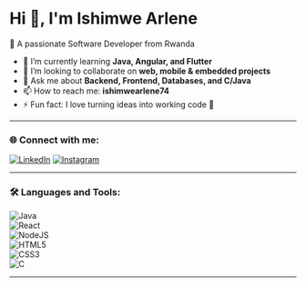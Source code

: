 # Hi 👋, I'm Ishimwe Arlene  

💜 A passionate Software Developer from Rwanda  

- 🌱 I’m currently learning **Java, Angular, and Flutter**  
- 👯 I’m looking to collaborate on **web, mobile & embedded projects**  
- 💬 Ask me about **Backend, Frontend, Databases, and C/Java**  
- 📫 How to reach me: **ishimwearlene74**  
- ⚡ Fun fact: I love turning ideas into working code 🚀  

---

### 🌐 Connect with me:
[![LinkedIn](https://img.shields.io/badge/LinkedIn-blue?style=for-the-badge&logo=linkedin)]([https://linkedin.com/in/your-link](https://www.linkedin.com/in/ishimwe-arlene-401028342/))  
[![Instagram](https://img.shields.io/badge/Instagram-E4405F?style=for-the-badge&logo=instagram&logoColor=white)]([https://instagram.com/your-link](https://www.instagram.com/_arl_ene/))  

---

### 🛠️ Languages and Tools:
![Java](https://img.shields.io/badge/Java-ED8B00?style=for-the-badge&logo=openjdk&logoColor=white)  
![React](https://img.shields.io/badge/React-20232A?style=for-the-badge&logo=react&logoColor=61DAFB)  
![NodeJS](https://img.shields.io/badge/Node.js-43853D?style=for-the-badge&logo=node.js&logoColor=white)  
![HTML5](https://img.shields.io/badge/HTML5-E34F26?style=for-the-badge&logo=html5&logoColor=white)  
![CSS3](https://img.shields.io/badge/CSS3-1572B6?style=for-the-badge&logo=css3&logoColor=white)  
![C](https://img.shields.io/badge/C-00599C?style=for-the-badge&logo=c&logoColor=white)  

---
